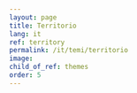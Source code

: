 ```yaml
---
layout: page
title: Territorio
lang: it
ref: territory
permalink: /it/temi/territorio
image:
child_of_ref: themes
order: 5
---
```

